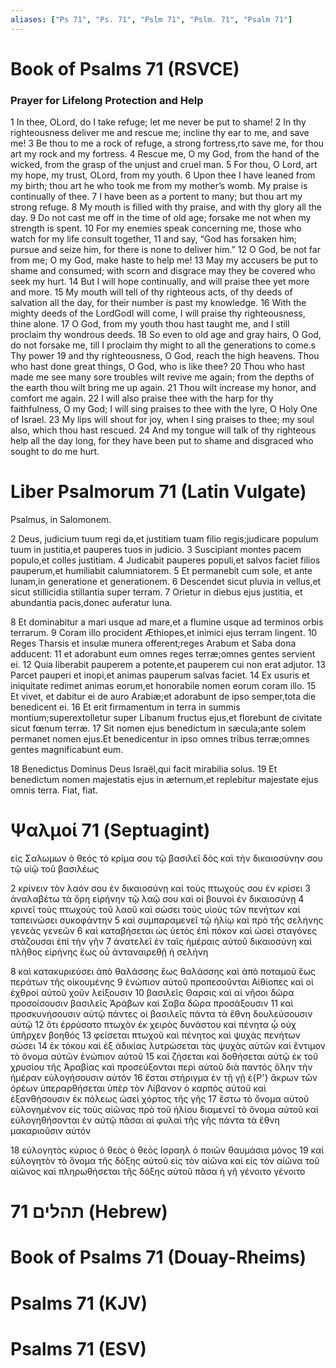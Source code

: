 ```yaml
---
aliases: ["Ps 71", "Ps. 71", "Pslm 71", "Pslm. 71", "Psalm 71"]
---
```



# Book of Psalms 71 (RSVCE)

### Prayer for Lifelong Protection and Help
1 In thee, OLord, do I take refuge; let me never be put to shame!
2 In thy righteousness deliver me and rescue me; incline thy ear to me, and save me!
3 Be thou to me a rock of refuge, a strong fortress,rto save me, for thou art my rock and my fortress.
4 Rescue me, O my God, from the hand of the wicked, from the grasp of the unjust and cruel man.
5 For thou, O Lord, art my hope, my trust, OLord, from my youth.
6 Upon thee I have leaned from my birth; thou art he who took me from my mother’s womb. My praise is continually of thee.
7 I have been as a portent to many; but thou art my strong refuge.
8 My mouth is filled with thy praise, and with thy glory all the day.
9 Do not cast me off in the time of old age; forsake me not when my strength is spent.
10 For my enemies speak concerning me, those who watch for my life consult together,
11 and say, “God has forsaken him; pursue and seize him, for there is none to deliver him.”
12 O God, be not far from me; O my God, make haste to help me!
13 May my accusers be put to shame and consumed; with scorn and disgrace may they be covered who seek my hurt.
14 But I will hope continually, and will praise thee yet more and more.
15 My mouth will tell of thy righteous acts, of thy deeds of salvation all the day, for their number is past my knowledge.
16 With the mighty deeds of the LordGodI will come, I will praise thy righteousness, thine alone.
17 O God, from my youth thou hast taught me, and I still proclaim thy wondrous deeds.
18 So even to old age and gray hairs, O God, do not forsake me, till I proclaim thy might to all the generations to come.s Thy power
19 and thy righteousness, O God, reach the high heavens. Thou who hast done great things, O God, who is like thee?
20 Thou who hast made me see many sore troubles wilt revive me again; from the depths of the earth thou wilt bring me up again.
21 Thou wilt increase my honor, and comfort me again.
22 I will also praise thee with the harp for thy faithfulness, O my God; I will sing praises to thee with the lyre, O Holy One of Israel.
23 My lips will shout for joy, when I sing praises to thee; my soul also, which thou hast rescued.
24 And my tongue will talk of thy righteous help all the day long, for they have been put to shame and disgraced who sought to do me hurt.


# Liber Psalmorum 71 (Latin Vulgate)

 Psalmus, in Salomonem.

2 Deus, judicium tuum regi da,et justitiam tuam filio regis;judicare populum tuum in justitia,et pauperes tuos in judicio.
3 Suscipiant montes pacem populo,et colles justitiam.
4 Judicabit pauperes populi,et salvos faciet filios pauperum,et humiliabit calumniatorem.
5 Et permanebit cum sole, et ante lunam,in generatione et generationem.
6 Descendet sicut pluvia in vellus,et sicut stillicidia stillantia super terram.
7 Orietur in diebus ejus justitia, et abundantia pacis,donec auferatur luna.

8 Et dominabitur a mari usque ad mare,et a flumine usque ad terminos orbis terrarum.
9 Coram illo procident Æthiopes,et inimici ejus terram lingent.
10 Reges Tharsis et insulæ munera offerent;reges Arabum et Saba dona adducent:
11 et adorabunt eum omnes reges terræ;omnes gentes servient ei.
12 Quia liberabit pauperem a potente,et pauperem cui non erat adjutor.
13 Parcet pauperi et inopi,et animas pauperum salvas faciet.
14 Ex usuris et iniquitate redimet animas eorum,et honorabile nomen eorum coram illo.
15 Et vivet, et dabitur ei de auro Arabiæ;et adorabunt de ipso semper,tota die benedicent ei.
16 Et erit firmamentum in terra in summis montium;superextolletur super Libanum fructus ejus,et florebunt de civitate sicut fœnum terræ.
17 Sit nomen ejus benedictum in sæcula;ante solem permanet nomen ejus.Et benedicentur in ipso omnes tribus terræ;omnes gentes magnificabunt eum.

18 Benedictus Dominus Deus Israël,qui facit mirabilia solus.
19 Et benedictum nomen majestatis ejus in æternum,et replebitur majestate ejus omnis terra. Fiat, fiat.


# Ψαλμοί 71 (Septuagint)

 εἰς Σαλωμων ὁ θεός τὸ κρίμα σου τῷ βασιλεῖ δὸς καὶ τὴν δικαιοσύνην σου τῷ υἱῷ τοῦ βασιλέως

2 κρίνειν τὸν λαόν σου ἐν δικαιοσύνῃ καὶ τοὺς πτωχούς σου ἐν κρίσει
3 ἀναλαβέτω τὰ ὄρη εἰρήνην τῷ λαῷ σου καὶ οἱ βουνοὶ ἐν δικαιοσύνῃ
4 κρινεῖ τοὺς πτωχοὺς τοῦ λαοῦ καὶ σώσει τοὺς υἱοὺς τῶν πενήτων καὶ ταπεινώσει συκοφάντην
5 καὶ συμπαραμενεῖ τῷ ἡλίῳ καὶ πρὸ τῆς σελήνης γενεὰς γενεῶν
6 καὶ καταβήσεται ὡς ὑετὸς ἐπὶ πόκον καὶ ὡσεὶ σταγόνες στάζουσαι ἐπὶ τὴν γῆν
7 ἀνατελεῖ ἐν ταῖς ἡμέραις αὐτοῦ δικαιοσύνη καὶ πλῆθος εἰρήνης ἕως οὗ ἀνταναιρεθῇ ἡ σελήνη

8 καὶ κατακυριεύσει ἀπὸ θαλάσσης ἕως θαλάσσης καὶ ἀπὸ ποταμοῦ ἕως περάτων τῆς οἰκουμένης
9 ἐνώπιον αὐτοῦ προπεσοῦνται Αἰθίοπες καὶ οἱ ἐχθροὶ αὐτοῦ χοῦν λείξουσιν
10 βασιλεῖς Θαρσις καὶ αἱ νῆσοι δῶρα προσοίσουσιν βασιλεῖς Ἀράβων καὶ Σαβα δῶρα προσάξουσιν
11 καὶ προσκυνήσουσιν αὐτῷ πάντες οἱ βασιλεῖς πάντα τὰ ἔθνη δουλεύσουσιν αὐτῷ
12 ὅτι ἐρρύσατο πτωχὸν ἐκ χειρὸς δυνάστου καὶ πένητα ᾧ οὐχ ὑπῆρχεν βοηθός
13 φείσεται πτωχοῦ καὶ πένητος καὶ ψυχὰς πενήτων σώσει
14 ἐκ τόκου καὶ ἐξ ἀδικίας λυτρώσεται τὰς ψυχὰς αὐτῶν καὶ ἔντιμον τὸ ὄνομα αὐτῶν ἐνώπιον αὐτοῦ
15 καὶ ζήσεται καὶ δοθήσεται αὐτῷ ἐκ τοῦ χρυσίου τῆς Ἀραβίας καὶ προσεύξονται περὶ αὐτοῦ διὰ παντός ὅλην τὴν ἡμέραν εὐλογήσουσιν αὐτόν
16 ἔσται στήριγμα ἐν τῇ γῇ ἐ{P'} ἄκρων τῶν ὀρέων ὑπεραρθήσεται ὑπὲρ τὸν Λίβανον ὁ καρπὸς αὐτοῦ καὶ ἐξανθήσουσιν ἐκ πόλεως ὡσεὶ χόρτος τῆς γῆς
17 ἔστω τὸ ὄνομα αὐτοῦ εὐλογημένον εἰς τοὺς αἰῶνας πρὸ τοῦ ἡλίου διαμενεῖ τὸ ὄνομα αὐτοῦ καὶ εὐλογηθήσονται ἐν αὐτῷ πᾶσαι αἱ φυλαὶ τῆς γῆς πάντα τὰ ἔθνη μακαριοῦσιν αὐτόν

18 εὐλογητὸς κύριος ὁ θεὸς ὁ θεὸς Ισραηλ ὁ ποιῶν θαυμάσια μόνος
19 καὶ εὐλογητὸν τὸ ὄνομα τῆς δόξης αὐτοῦ εἰς τὸν αἰῶνα καὶ εἰς τὸν αἰῶνα τοῦ αἰῶνος καὶ πληρωθήσεται τῆς δόξης αὐτοῦ πᾶσα ἡ γῆ γένοιτο γένοιτο


# 71 תהלים (Hebrew)


# Book of Psalms 71 (Douay-Rheims)


# Psalms 71 (KJV)


# Psalms 71 (ESV)

